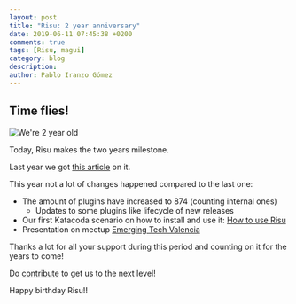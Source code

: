 ```yaml
---
layout: post
title: "Risu: 2 year anniversary"
date: 2019-06-11 07:45:38 +0200
comments: true
tags: [Risu, magui]
category: blog
description:
author: Pablo Iranzo Gómez
---
```


## Time flies!

![We're 2 year old]({attach}images/2year.jpg)

Today, Risu makes the two years milestone.

Last year we got [this article]({filename}2018-06-11-1year-anniversary.markdown) on it.

This year not a lot of changes happened compared to the last one:

- The amount of plugins have increased to 874 (counting internal ones)
  - Updates to some plugins like lifecycle of new releases
- Our first Katacoda scenario on how to install and use it: [How to use Risu](https://www.katacoda.com/iranzo/scenarios/Risu)
- Presentation on meetup [Emerging Tech Valencia](https://www.meetup.com/es-ES/Emerging-Tech-Valencia/)

Thanks a lot for all your support during this period and counting on it for the years to come!

Do [contribute]({filename}/pages/CONTRIBUTING.md) to get us to the next level!

Happy birthday Risu!!
